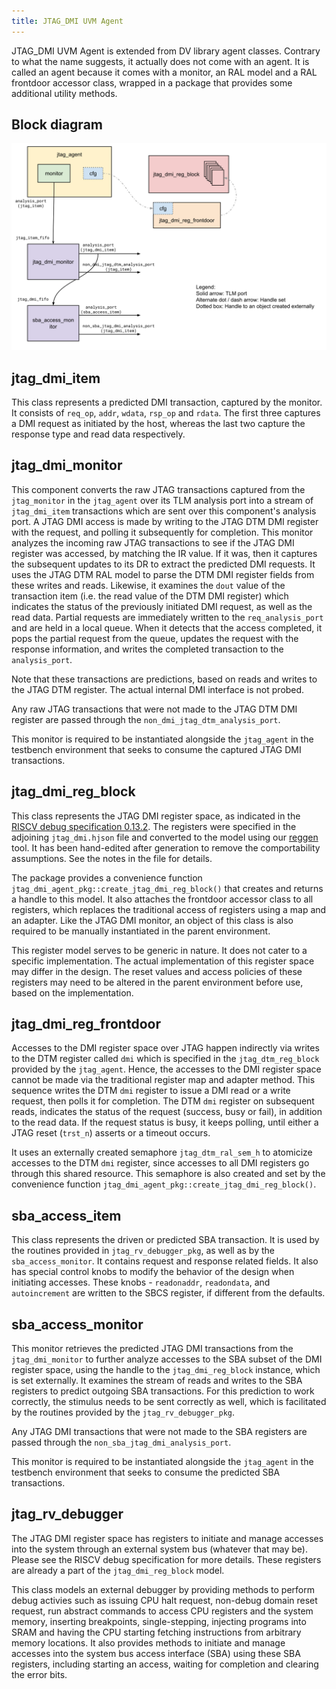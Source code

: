 ```yaml
---
title: JTAG_DMI UVM Agent
---
```


JTAG_DMI UVM Agent is extended from DV library agent classes. Contrary to what
the name suggests, it actually does not come with an agent. It is called an
agent because it comes with a monitor, an RAL model and a RAL frontdoor
accessor class, wrapped in a package that provides some additional utility
methods.

## Block diagram

![jtag_dmi_agent](./doc/jtag_dmi_agent.svg)

## jtag_dmi_item

This class represents a predicted DMI transaction, captured by the monitor.
It consists of `req_op`, `addr`, `wdata`, `rsp_op` and `rdata`. The first three
captures a DMI request as initiated by the host, whereas the last two capture
the response type and read data respectively.

## jtag_dmi_monitor

This component converts the raw JTAG transactions captured from the
`jtag_monitor` in the `jtag_agent` over its TLM analysis port into a stream of
`jtag_dmi_item` transactions which are sent over this component's analysis
port. A JTAG DMI access is made by writing to the JTAG DTM DMI register with
the request, and polling it subsequently for completion. This monitor analyzes
the incoming raw JTAG transactions to see if the JTAG DMI register was
accessed, by matching the IR value. If it was, then it captures the subsequent
updates to its DR to extract the predicted DMI requests. It uses the JTAG DTM
RAL model to parse the DTM DMI register fields from these writes and reads.
Likewise, it examines the `dout` value of the transaction item (i.e. the read
value of the DTM DMI register) which indicates the status of the previously
initiated DMI request, as well as the read data. Partial requests are
immediately written to the `req_analysis_port` and are held in a local queue.
When it detects that the access completed, it pops the partial request from the
queue, updates the request with the response information, and writes the
completed transaction to the `analysis_port`.

Note that these transactions are predictions, based on reads and writes to the
JTAG DTM register. The actual internal DMI interface is not probed.

Any raw JTAG transactions that were not made to the JTAG DTM DMI register are
passed through the `non_dmi_jtag_dtm_analysis_port`.

This monitor is required to be instantiated alongside the `jtag_agent` in the
testbench environment that seeks to consume the captured JTAG DMI transactions.

## jtag_dmi_reg_block

This class represents the JTAG DMI register space, as indicated in the [RISCV
debug specification 0.13.2](https://github.com/riscv/riscv-debug-spec/raw/4e0bb0fc2d843473db2356623792c6b7603b94d4/riscv-debug-release.pdf).
The registers were specified in the adjoining `jtag_dmi.hjson` file and
converted to the model using our [reggen](../../../../util/reggen/doc/setup_and_use.md)
tool. It has been hand-edited after generation to remove the comportability
assumptions. See the notes in the file for details.

The package provides a convenience function
`jtag_dmi_agent_pkg::create_jtag_dmi_reg_block()` that creates and returns
a handle to this model. It also attaches the frontdoor accessor class to
all registers, which replaces the traditional access of registers using a
map and an adapter. Like the JTAG DMI monitor, an object of this class is
also required to be manually instantiated in the parent environment.

This register model serves to be generic in nature. It does not cater to
a specific implementation. The actual implementation of this register space may
differ in the design. The reset values and access policies of these registers
may need to be altered in the parent environment before use, based on the
implementation.

## jtag_dmi_reg_frontdoor

Accesses to the DMI register space over JTAG happen indirectly via writes
to the DTM register called `dmi` which is specified in the
`jtag_dtm_reg_block` provided by the `jtag_agent`. Hence, the accesses to the
DMI register space cannot be made via the traditional register map and adapter
method. This sequence writes the DTM `dmi` register to issue a DMI read or
a write request, then polls it for completion. The DTM `dmi` register
on subsequent reads, indicates the status of the request (success, busy or
fail), in addition to the read data. If the request status is busy, it keeps
polling, until either a JTAG reset (`trst_n`) asserts or a timeout occurs.

It uses an externally created semaphore `jtag_dtm_ral_sem_h` to atomicize
accesses to the DTM `dmi` register, since accesses to all DMI registers go
through this shared resource. This semaphore is also created and set by the
convenience function `jtag_dmi_agent_pkg::create_jtag_dmi_reg_block()`.

## sba_access_item

This class represents the driven or predicted SBA transaction. It is used by
the routines provided in `jtag_rv_debugger_pkg`, as well as by the
`sba_access_monitor`. It contains request and response related fields. It also
has special control knobs to modify the behavior of the design when initiating
accesses. These knobs - `readonaddr`, `readondata`, and `autoincrement` are
written to the SBCS register, if different from the defaults.

## sba_access_monitor

This monitor retrieves the predicted JTAG DMI transactions from the
`jtag_dmi_monitor` to further analyze accesses to the SBA subset of the DMI
register space, using the handle to the `jtag_dmi_reg_block` instance, which is
set externally. It examines the stream of reads and writes to the SBA registers
to predict outgoing SBA transactions. For this prediction to work correctly,
the stimulus needs to be sent correctly as well, which is facilitated by the
routines provided by the `jtag_rv_debugger_pkg`.

Any JTAG DMI transactions that were not made to the SBA registers are passed
through the `non_sba_jtag_dmi_analysis_port`.

This monitor is required to be instantiated alongside the `jtag_agent` in the
testbench environment that seeks to consume the predicted SBA transactions.

## jtag_rv_debugger

The JTAG DMI register space has registers to initiate and manage accesses into
the system through an external system bus (whatever that may be). Please see the
RISCV debug specification for more details. These registers are already
a part of the `jtag_dmi_reg_block` model.

This class models an external debugger by providing methods to perform debug
activies such as issuing CPU halt request, non-debug domain reset request,
run abstract commands to access CPU registers and the system memory, inserting
breakpoints, single-stepping, injecting programs into SRAM and having the
CPU starting fetching instructions from arbitrary memory locations. It also
provides methods to initiate and manage accesses into the system bus access
interface (SBA) using these SBA registers, including starting an access,
waiting for completion and clearing the error bits.
